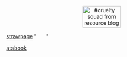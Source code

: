<p dir="auto"></p>
<p align="center">
<img alt="#cruelty squad from resource blog" class="J9AiF" height="57" src="https://64.media.tumblr.com/d36bc47a5960144ef938cf4ff4b0551a/0fe2737b72e0568f-52/s250x400/f32a47b3cb7b8b8f084c9ad4985528ad93566d3e.pnj" width="101">
</p>

<p align="center" dir="auto">
</p><a href="https://hungry-bug.straw.page/" rel="nofollow">strawpage</a>
" ⠀⠀"
</p><a href="https://crossofloss.atabook.org/" rel="nofollow">atabook</a>



